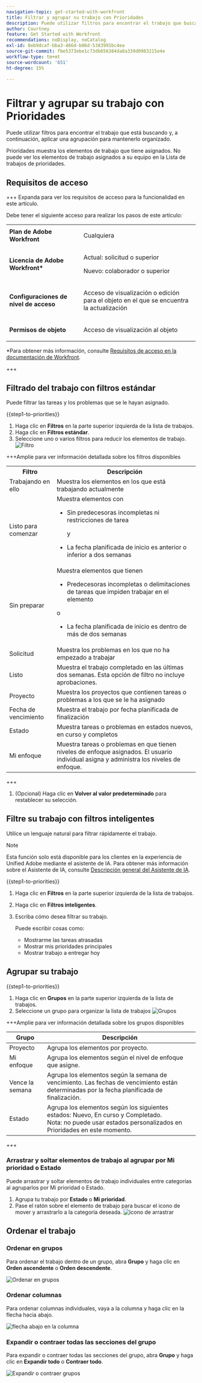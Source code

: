 ```yaml
---
navigation-topic: get-started-with-workfront
title: Filtrar y agrupar su trabajo con Prioridades
description: Puede utilizar filtros para encontrar el trabajo que busca y, a continuación, aplicar una agrupación para mantenerla organizada.
author: Courtney
feature: Get Started with Workfront
recommendations: noDisplay, noCatalog
exl-id: 8eb9dcaf-bba3-466d-b06d-5383991bc4ea
source-git-commit: fbe5373ebe1c73db656384da8a339d0983215e4e
workflow-type: tm+mt
source-wordcount: '651'
ht-degree: 15%

---
```


# Filtrar y agrupar su trabajo con Prioridades

Puede utilizar filtros para encontrar el trabajo que está buscando y, a continuación, aplicar una agrupación para mantenerlo organizado.

Prioridades muestra los elementos de trabajo que tiene asignados. No puede ver los elementos de trabajo asignados a su equipo en la Lista de trabajos de prioridades.

## Requisitos de acceso

+++ Expanda para ver los requisitos de acceso para la funcionalidad en este artículo.

Debe tener el siguiente acceso para realizar los pasos de este artículo:

<table style="table-layout:auto"> 
 <col> 
 </col> 
 <col> 
 </col> 
 <tbody> 
  <tr> 
   <td role="rowheader"><strong>Plan de Adobe Workfront</strong></td> 
   <td> <p>Cualquiera</p> </td> 
  </tr> 
  <tr> 
   <td role="rowheader"><strong>Licencia de Adobe Workfront*</strong></td> 
   <td> 
   <p>Actual: solicitud o superior</p>
   <p>Nuevo: colaborador o superior</p> 
   </td> 
  </tr> 
  <tr> 
   <td role="rowheader"><strong>Configuraciones de nivel de acceso</strong></td> 
   <td> <p>Acceso de visualización o edición para el objeto en el que se encuentra la actualización</p></td> 
  </tr> 
  <tr> 
   <td role="rowheader"><strong>Permisos de objeto</strong></td> 
   <td> <p>Acceso de visualización al objeto</p></td> 
  </tr> 
 </tbody> 
</table>

*Para obtener más información, consulte [Requisitos de acceso en la documentación de Workfront](/help/quicksilver/administration-and-setup/add-users/access-levels-and-object-permissions/access-level-requirements-in-documentation.md).

+++

## Filtrado del trabajo con filtros estándar

Puede filtrar las tareas y los problemas que se le hayan asignado.

{{step1-to-priorities}}

1. Haga clic en **Filtros** en la parte superior izquierda de la lista de trabajos.
1. Haga clic en **Filtros estándar**.
1. Seleccione uno o varios filtros para reducir los elementos de trabajo.
   ![Filtro](assets/filter-new.png)

+++Amplíe para ver información detallada sobre los filtros disponibles
<table>
  <tbody>
   <tr>
   <th>Filtro</th>
   <th>Descripción</th>
   </tr>
    <tr>
      <td>Trabajando en ello</td>
      <td>Muestra los elementos en los que está trabajando actualmente</td>
    </tr>
    <tr>
      <td>Listo para comenzar</td>
      <td>Muestra elementos con 
      <ul>
      <li>Sin predecesoras incompletas ni restricciones de tarea</li>
      <p>y</p>
      <li>La fecha planificada de inicio es anterior o inferior a dos semanas</li>
      </ul>
      </td>
    </tr>
    <tr>
      <td>Sin preparar</td>
      <td>Muestra elementos que tienen
       <ul>
      <li>Predecesoras incompletas o delimitaciones de tareas que impiden trabajar en el elemento</li></ul>
      <p>o</p>
      <ul>
      <li>La fecha planificada de inicio es dentro de más de dos semanas</li>
      </ul>
       </td>
    </tr>
    <tr>
      <td>Solicitud</td>
      <td>Muestra los problemas en los que no ha empezado a trabajar</td>
    </tr>
      <td>Listo</td>
      <td>Muestra el trabajo completado en las últimas dos semanas. Esta opción de filtro no incluye aprobaciones.</td>
    </tr>
    <tr>
    <td>Proyecto</td>
    <td>Muestra los proyectos que contienen tareas o problemas a los que se le ha asignado</td>
    </tr>
    <tr>
    <td>Fecha de vencimiento</td>
    <td>Muestra el trabajo por fecha planificada de finalización</td>
    </tr>
    <tr>
    <td>Estado</td>
    <td>Muestra tareas o problemas en estados nuevos, en curso y completos</td>
    </tr>
    <tr>
    <td>Mi enfoque</td>
    <td>Muestra tareas o problemas en que tienen niveles de enfoque asignados. El usuario individual asigna y administra los niveles de enfoque.</td>
    </tr>
  </tbody>
</table>

+++

1. (Opcional) Haga clic en **Volver al valor predeterminado** para restablecer su selección.

## Filtre su trabajo con filtros inteligentes

Utilice un lenguaje natural para filtrar rápidamente el trabajo.

>[!NOTE]
>
>Esta función solo está disponible para los clientes en la experiencia de Unified Adobe mediante el asistente de IA. Para obtener más información sobre el Asistente de IA, consulte [Descripción general del Asistente de IA](/help/quicksilver/workfront-basics/ai-assistant/ai-assistant-overview.md).

{{step1-to-priorities}}

1. Haga clic en **Filtros** en la parte superior izquierda de la lista de trabajos.
1. Haga clic en **Filtros inteligentes**.
1. Escriba cómo desea filtrar su trabajo.

   Puede escribir cosas como:

   * Mostrarme las tareas atrasadas
   * Mostrar mis prioridades principales
   * Mostrar trabajo a entregar hoy

</div>

## Agrupar su trabajo

{{step1-to-priorities}}

1. Haga clic en **Grupos** en la parte superior izquierda de la lista de trabajos.
1. Seleccione un grupo para organizar la lista de trabajos
   ![Grupos](assets/groups-new.png)

+++Amplíe para ver información detallada sobre los grupos disponibles

| Grupo | Descripción |
|-----------|-------------|
| Proyecto | Agrupa los elementos por proyecto. |
| Mi enfoque | Agrupa los elementos según el nivel de enfoque que asigne. |
| Vence la semana | Agrupa los elementos según la semana de vencimiento. Las fechas de vencimiento están determinadas por la fecha planificada de finalización. |
| Estado | Agrupa los elementos según los siguientes estados: Nuevo, En curso y Completado. <br>Nota: no puede usar estados personalizados en Prioridades en este momento. |

+++

### Arrastrar y soltar elementos de trabajo al agrupar por Mi prioridad o Estado

Puede arrastrar y soltar elementos de trabajo individuales entre categorías al agruparlos por Mi prioridad o Estado.

1. Agrupa tu trabajo por **Estado** o **Mi prioridad**.
2. Pase el ratón sobre el elemento de trabajo para buscar el icono de mover y arrastrarlo a la categoría deseada.
   ![icono de arrastrar](assets/drag-and-drop.png)

## Ordenar el trabajo

### Ordenar en grupos

Para ordenar el trabajo dentro de un grupo, abra **Grupo** y haga clic en **Orden ascendente** o **Orden descendente**.

![Ordenar en grupos](assets/sort-in-groups.png)

### Ordenar columnas

Para ordenar columnas individuales, vaya a la columna y haga clic en la flecha hacia abajo.

![flecha abajo en la columna](assets/sort-columns.png)

### Expandir o contraer todas las secciones del grupo

Para expandir o contraer todas las secciones del grupo, abra **Grupo** y haga clic en **Expandir todo** o **Contraer todo**.

![Expandir o contraer grupos](assets/expand-collapse-groups.png)